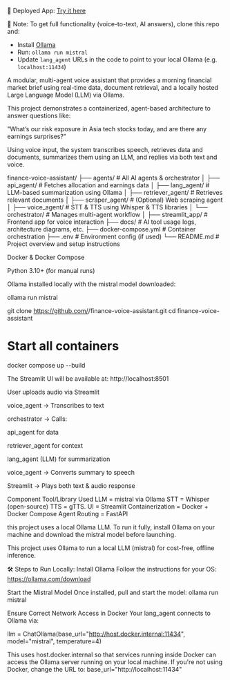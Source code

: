 🚀 Deployed App: [Try it here](https://finance-assistant-ieywnvvlgvapjvz6msdw3t.streamlit.app/)

🧠 Note: To get full functionality (voice-to-text, AI answers), clone this repo and:
- Install [Ollama](https://ollama.com/)
- Run: `ollama run mistral`
- Update `lang_agent` URLs in the code to point to your local Ollama (e.g. `localhost:11434`)


<!-- Finance Voice Assistant -->
A modular, multi-agent voice assistant that provides a morning financial market brief using real-time data, document retrieval, and a locally hosted Large Language Model (LLM) via Ollama.

<!-- Project Overview -->
This project demonstrates a containerized, agent-based architecture to answer questions like:

"What’s our risk exposure in Asia tech stocks today, and are there any earnings surprises?"

Using voice input, the system transcribes speech, retrieves data and documents, summarizes them using an LLM, and replies via both text and voice.

<!-- Project Structure -->

finance-voice-assistant/
├── agents/                    # All AI agents & orchestrator
│   ├── api_agent/             # Fetches allocation and earnings data
│   ├── lang_agent/            # LLM-based summarization using Ollama
│   ├── retriever_agent/       # Retrieves relevant documents
│   ├── scraper_agent/         # (Optional) Web scraping agent
│   ├── voice_agent/           # STT & TTS using Whisper & TTS libraries
│   └── orchestrator/          # Manages multi-agent workflow
│
├── streamlit_app/             # Frontend app for voice interaction
├── docs/                      # AI tool usage logs, architecture diagrams, etc.
├── docker-compose.yml         # Container orchestration
├── .env                       # Environment config (if used)
└── README.md                  # Project overview and setup instructions

<!-- Setup & Deployment -->
<!-- Prerequisites -->
Docker & Docker Compose

Python 3.10+ (for manual runs)

Ollama installed locally with the mistral model downloaded:

ollama run mistral

<!-- Run Locally with Docker -->

git clone https://github.com/<your-username>/finance-voice-assistant.git
cd finance-voice-assistant

# Start all containers
docker compose up --build

The Streamlit UI will be available at: http://localhost:8501

<!-- How It Works (Flow) -->
User uploads audio via Streamlit

voice_agent → Transcribes to text

orchestrator → Calls:

api_agent for data

retriever_agent for context

lang_agent (LLM) for summarization

voice_agent → Converts summary to speech

Streamlit → Plays both text & audio response

 <!-- Tools & Frameworks -->
Component	Tool/Library Used
LLM	= mistral via Ollama
STT = 	Whisper (open-source)
TTS	= gTTS.
UI	= Streamlit
Containerization	= Docker + Docker Compose
Agent Routing	= FastAPI


<!-- Deployment Notes -->

this project uses a local Ollama LLM. To run it fully, install Ollama on your machine and download the mistral model before launching.


<!-- LLM Setup (Ollama) -->
This project uses Ollama to run a local LLM (mistral) for cost-free, offline inference.

🛠️ Steps to Run Locally:
Install Ollama
Follow the instructions for your OS: https://ollama.com/download

Start the Mistral Model
Once installed, pull and start the model:
ollama run mistral

Ensure Correct Network Access in Docker
Your lang_agent connects to Ollama via:

llm = ChatOllama(base_url="http://host.docker.internal:11434", model="mistral", temperature=4)

This uses host.docker.internal so that services running inside Docker can access the Ollama server running on your local machine.
If you're not using Docker, change the URL to:
base_url="http://localhost:11434"


